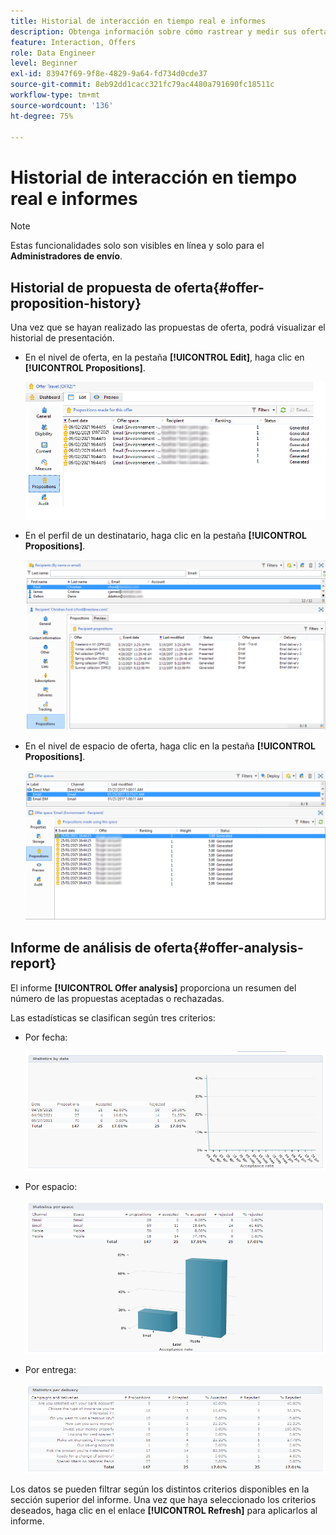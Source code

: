 ```yaml
---
title: Historial de interacción en tiempo real e informes
description: Obtenga información sobre cómo rastrear y medir sus ofertas con la interacción de Campaign
feature: Interaction, Offers
role: Data Engineer
level: Beginner
exl-id: 83947f69-9f8e-4829-9a64-fd734d0cde37
source-git-commit: 8eb92dd1cacc321fc79ac4480a791690fc18511c
workflow-type: tm+mt
source-wordcount: '136'
ht-degree: 75%

---
```


# Historial de interacción en tiempo real e informes

>[!NOTE]
>
>Estas funcionalidades solo son visibles en línea y solo para el **Administradores de envío**.

## Historial de propuesta de oferta{#offer-proposition-history}

Una vez que se hayan realizado las propuestas de oferta, podrá visualizar el historial de presentación.

* En el nivel de oferta, en la pestaña **[!UICONTROL Edit]**, haga clic en **[!UICONTROL Propositions]**.

   ![](assets/offer_followup_006.png)

* En el perfil de un destinatario, haga clic en la pestaña **[!UICONTROL Propositions]**.

   ![](assets/offer_followup_002.png)

* En el nivel de espacio de oferta, haga clic en la pestaña **[!UICONTROL Propositions]**.

   ![](assets/offer_space_prop_001_b.png)

## Informe de análisis de oferta{#offer-analysis-report}

El informe **[!UICONTROL Offer analysis]** proporciona un resumen del número de las propuestas aceptadas o rechazadas.

Las estadísticas se clasifican según tres criterios:

* Por fecha:

   ![](assets/offer_report_perdate.png)

* Por espacio:

   ![](assets/offer_report_perspaces.png)

* Por entrega:

   ![](assets/offer_report_perdeliveries.png)

Los datos se pueden filtrar según los distintos criterios disponibles en la sección superior del informe. Una vez que haya seleccionado los criterios deseados, haga clic en el enlace **[!UICONTROL Refresh]** para aplicarlos al informe.
